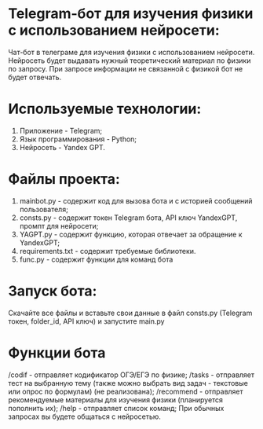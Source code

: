 # Telegram-бот для изучения физики с использованием нейросети:
  Чат-бот в телеграме для изучения физики с использованием нейросети.
Нейросеть будет выдавать нужный теоретический материал по физики по запросу. При запросе информации не связанной с физикой бот не будет отвечать.
# Используемые технологии:
  1. Приложение - Telegram;
  2. Язык программирования - Python;
  3. Нейросеть - Yandex GPT.
# Файлы проекта:
  1. mainbot.py - содержит код для вызова бота и с историей сообщений пользователя;
  2. consts.py - содержит токен Telegram бота, API ключ YandexGPT, промпт для нейросети;
  3. YAGPT.py - содержит функцию, которая отвечает за обращение к YandexGPT;
  4. requirements.txt - содержит требуемые библиотеки.
  5. func.py - содержит функции для команд бота
# Запуск бота:
  Скачайте все файлы и вставьте свои данные в файл consts.py (Telegram токен, folder_id, API ключ) и запустите main.py
# Функции бота
/codif - отправляет кодификатор ОГЭ/ЕГЭ по физике;
/tasks - отправляет тест на выбранную тему (также можно выбрать вид задач - текстовые или опрос по формулам) (не реализована);
/recommend - отправляет рекомендуемые материалы для изучения физики (планируется пополнить их);
/help - отправляет список команд;
При обычных запросах вы будете общаться с нейросетью.
